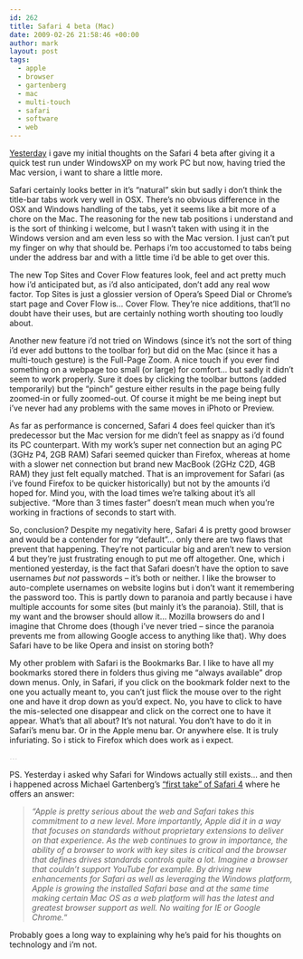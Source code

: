 ```yaml
---
id: 262
title: Safari 4 beta (Mac)
date: 2009-02-26 21:58:46 +00:00
author: mark
layout: post
tags:
  - apple
  - browser
  - gartenberg
  - mac
  - multi-touch
  - safari
  - software
  - web
---
```

[Yesterday](http://www.sallonoroff.co.uk/blog/2009/02/safari-4-beta-windows/) i gave my initial thoughts on the Safari 4 beta after giving it a quick test run under WindowsXP on my work PC but now, having tried the Mac version, i want to share a little more.

Safari certainly looks better in it&#8217;s &#8220;natural&#8221; skin but sadly i don&#8217;t think the title-bar tabs work very well in OSX. There&#8217;s no obvious difference in the OSX and Windows handling of the tabs, yet it seems like a bit more of a chore on the Mac. The reasoning for the new tab positions i understand and is the sort of thinking i welcome, but I wasn&#8217;t taken with using it in the Windows version and am even less so with the Mac version. I just can&#8217;t put my finger on why that should be. Perhaps i&#8217;m too accustomed to tabs being under the address bar and with a little time i&#8217;d be able to get over this.

The new Top Sites and Cover Flow features look, feel and act pretty much how i&#8217;d anticipated but, as i&#8217;d also anticipated, don&#8217;t add any real wow factor. Top Sites is just a glossier version of Opera&#8217;s Speed Dial or Chrome&#8217;s start page and Cover Flow is&#8230; Cover Flow. They&#8217;re nice additions, that&#8217;ll no doubt have their uses, but are certainly nothing worth shouting too loudly about.

Another new feature i&#8217;d not tried on Windows (since it&#8217;s not the sort of thing i&#8217;d ever add buttons to the toolbar for) but did on the Mac (since it has a multi-touch gesture) is the Full-Page Zoom. A nice touch if you ever find something on a webpage too small (or large) for comfort&#8230; but sadly it didn&#8217;t seem to work properly. Sure it does by clicking the toolbar buttons (added temporarily) but the &#8220;pinch&#8221; gesture either results in the page being fully zoomed-in or fully zoomed-out. Of course it might be me being inept but i&#8217;ve never had any problems with the same moves in iPhoto or Preview.

As far as performance is concerned, Safari 4 does feel quicker than it&#8217;s predecessor but the Mac version for me didn&#8217;t feel as snappy as i&#8217;d found its PC counterpart. With my work&#8217;s super net connection but an aging PC (3GHz P4, 2GB RAM) Safari seemed quicker than Firefox, whereas at home with a slower net connection but brand new MacBook (2GHz C2D, 4GB RAM) they just felt equally matched. That is an improvement for Safari (as i&#8217;ve found Firefox to be quicker historically) but not by the amounts i&#8217;d hoped for. Mind you, with the load times we&#8217;re talking about it&#8217;s all subjective. &#8220;More than 3 times faster&#8221; doesn&#8217;t mean much when you&#8217;re working in fractions of seconds to start with.

So, conclusion? Despite my negativity here, Safari 4 is pretty good browser and would be a contender for my &#8220;default&#8221;&#8230; only there are two flaws that prevent that happening. They&#8217;re not particular big and aren&#8217;t new to version 4 but they&#8217;re just frustrating enough to put me off altogether. One, which i mentioned yesterday, is the fact that Safari doesn&#8217;t have the option to save usernames _but not_ passwords &#8211; it&#8217;s both or neither. I like the browser to auto-complete usernames on website logins but i don&#8217;t want it remembering the password too. This is partly down to paranoia and partly because i have multiple accounts for some sites (but mainly it&#8217;s the paranoia). Still, that is my want and the browser should allow it&#8230; Mozilla browsers do and I imagine that Chrome does (though i&#8217;ve never tried &#8211; since the paranoia prevents me from allowing Google access to anything like that). Why does Safari have to be like Opera and insist on storing both?

My other problem with Safari is the Bookmarks Bar. I like to have all my bookmarks stored there in folders thus giving me &#8220;always available&#8221; drop down menus. Only, in Safari, if you click on the bookmark folder next to the one you actually meant to, you can&#8217;t just flick the mouse over to the right one and have it drop down as you&#8217;d expect. No, you have to click to have the mis-selected one disappear and click on the correct one to have it appear. What&#8217;s that all about? It&#8217;s not natural. You don&#8217;t have to do it in Safari&#8217;s menu bar. Or in the Apple menu bar. Or anywhere else. It is truly infuriating. So i stick to Firefox which does work as i expect.

<span style="color: #c0c0c0;"><span style="font-family: mceinline;">&#8230;</span></span>

PS. Yesterday i asked why Safari for Windows actually still exists&#8230; and then i happened across Michael Gartenberg&#8217;s [&#8220;first take&#8221; of Safari 4](http://gartenblog.net/2009/02/24/safari-4-first-take/) where he offers an answer:

> _&#8220;Apple is pretty serious about the web and Safari takes this commitment to a new level. More importantly, Apple did it in a way that focuses on standards without proprietary extensions to deliver on that experience. As the web continues to grow in importance, the ability of a browser to work with key sites is critical and the browser that defines drives standards controls quite a lot. Imagine a browser that couldn’t support YouTube for example. By driving new enhancements for Safari as well as leveraging the Windows platform, Apple is growing the installed Safari base and at the same time making certain Mac OS as a web platform will has the latest and greatest browser support as well. No waiting for IE or Google Chrome._&#8220;

Probably goes a long way to explaining why he&#8217;s paid for his thoughts on technology and i&#8217;m not.